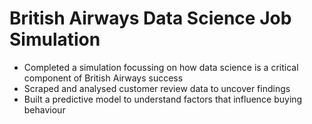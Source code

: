 # British Airways Data Science Job Simulation 

- Completed a simulation focussing on how data science is a critical component
   of British Airways success
- Scraped and analysed customer review data to uncover findings
- Built a predictive model to understand factors that influence buying
   behaviour
